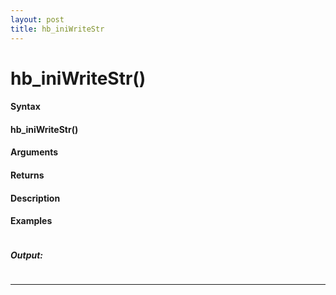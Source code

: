 ```yaml
---
layout: post
title: hb_iniWriteStr
---
```


# hb_iniWriteStr()


#### Syntax

#### hb_iniWriteStr()

#### Arguments

#### Returns

#### Description

#### Examples

```

```

##### Output:

```

```

---